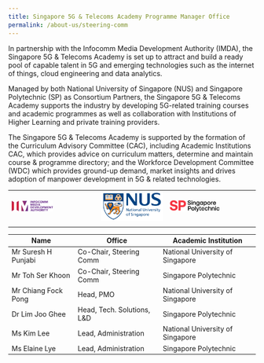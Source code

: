 ```yaml
---
title: Singapore 5G & Telecoms Academy Programme Manager Office
permalink: /about-us/steering-comm
---
```

In partnership with the Infocomm Media Development Authority (IMDA), the Singapore 5G &amp; Telecoms Academy is set up to attract and build a ready pool of capable talent in 5G and emerging technologies such as the internet of things, cloud engineering and data analytics.

Managed by both National University of Singapore (NUS) and Singapore Polytechnic (SP) as Consortium Partners, the Singapore 5G &amp; Telecoms Academy supports the industry by developing 5G-related training courses and academic programmes as well as collaboration with Institutions of Higher Learning and private training providers.

The Singapore 5G &amp; Telecoms Academy is supported by the formation of the Curriculum Advisory 
Committee (CAC), including Academic Institutions CAC, which provides advice on curriculum matters, determine and maintain course &amp; programme directory; and the Workforce Development Committee (WDC) which provides ground-up demand, market insights and drives adoption of manpower development in 5G &amp; related technologies.




|  |  |    | 
| -------- | -------- | -------- | 
|<img style="width: 50%; height: 50%" alt="IMDA" src="/images/banners-and-logos/IMDA%20Logo.png">| <img style="width: 100%; height: 100%" alt="NUS" src="/images/banners-and-logos/NUS%20Logo.png"> |<img style="width: 60%; height: 60%" alt="SP" src="/images/banners-and-logos/SP%20Logo.png"> |
|  ||  | 



| Name | Office| Academic Institution |
| -------- | -------- | -------- |
| Mr Suresh H Punjabi   | Co-Chair, Steering Comm    | National University of Singapore |
| Mr Toh Ser Khoon  | Co-Chair, Steering Comm    | Singapore Polytechnic |
|Mr Chiang Fock Pong   | Head, PMO | National University of Singapore |
| Dr Lim Joo Ghee | Head, Tech. Solutions, L&amp;D  | Singapore Polytechnic |
| Ms Kim Lee | Lead, Administration  | National University of Singapore |
|Ms Elaine Lye | Lead, Administration |Singapore Polytechnic |

